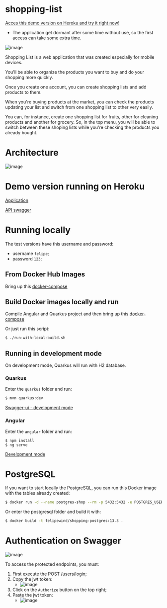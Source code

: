 # shopping-list

[Acces this demo version on Heroku and try it right now!](https://best-shopping-list.herokuapp.com/#/)
- The application get dormant after some time without use, so the first access can take some extra time.

![image](./docs/shopping-list.gif)

Shopping List is a web application that was created especially for mobile devices.

You'll be able to organize the products you want to buy and do your shopping more quickly.

Once you create one account, you can create shopping lists and add products to them.

When you're buying products at the market, you can check the products updating your list and switch from one shopping list to other very easily.

You can, for instance, create one shopping list for fruits, other for cleaning products and another for grocery. So, in the top menu, you will be able to switch between these shoping lists while you're checking the products you already bought.


# Architecture

![image](./docs/images/architecture.png)


# Demo version running on Heroku

[Application](https://best-shopping-list.herokuapp.com/#/)

[API swagger](https://shopping-list-back-end.herokuapp.com/q/swagger-ui/)

# Running locally

The test versions have this username and password:
- username `felipe`;
- password `123`;

## From Docker Hub Images

Bring up this [docker-compose](./docker-compose-docker-hub.yml)



## Build Docker images locally and run

Compile Angular and Quarkus project and then bring up this [docker-compose](./docker-compose.yml)

Or just run this script:
```bash
$ ./run-with-local-build.sh
```

## Running in development mode

On development mode, Quarkus will run with H2 database.

### Quarkus

Enter the `quarkus` folder and run:
```bash
$ mvn quarkus:dev
```

[Swagger-ui - development mode](http://localhost:8080/q/swagger-ui/)

### Angular

Enter the `angular` folder and run:
```
$ npm install
$ ng serve
```

[Development mode](http://localhost:4200/#/)


# PostgreSQL

If you want to start locally the PostgreSQL, you can run this Docker image with the tables already created:
```bash
$ docker run -d --name postgres-shop --rm -p 5432:5432 -e POSTGRES_USER=postgres -e POSTGRES_PASSWORD=postgres -e POSTGRES_DB=postgres felipewind/shopping-postgres:13.3
```

 Or enter the postgresql folder and build it with:
 ```bash
 $ docker build -t felipewind/shopping-postgres:13.3 .
 ```

# Authentication on Swagger

![image](./docs/images/swagger.png)

To access the protected endpoints, you must:
1. First execute the POST /users/login;
2. Copy the jwt token:
   - ![image](./docs/images/swagger-jwt-login.png)
3. Click on the `Authorize` button on the top right;
4. Paste the jwt token:
   - ![image](./docs/images/swagger-jwt-authorize.png)

